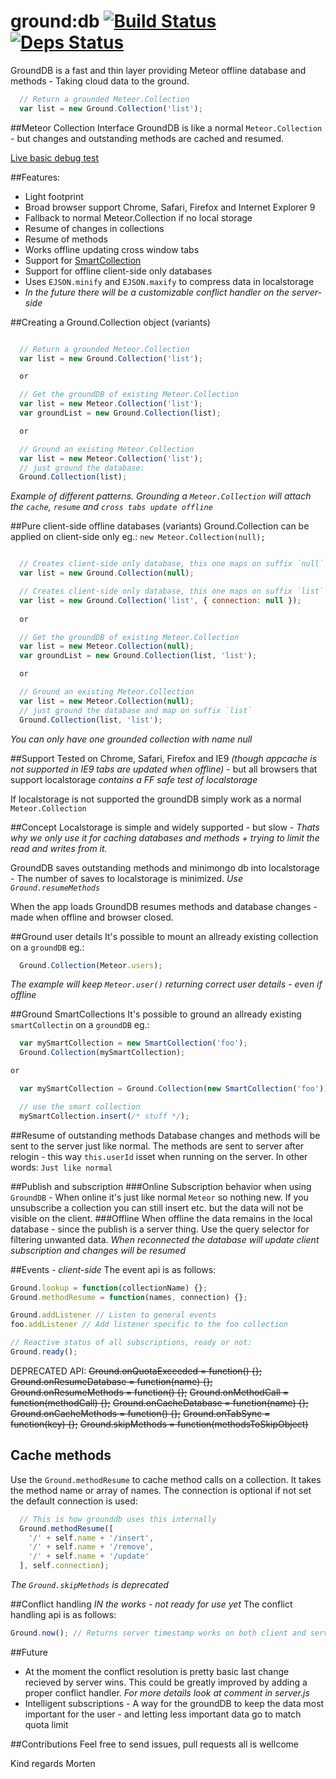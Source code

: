 ground:db [![Build Status](https://travis-ci.org/GroundMeteor/db.png?branch=Meteor-0-9-1)](https://travis-ci.org/GroundMeteor/db) [![Deps Status](http://checkdeps.meteor.com/badge/GroundMeteor/db/Meteor-0-9-1)](http://checkdeps.meteor.com/GroundMeteor/db) 
==========

GroundDB is a fast and thin layer providing Meteor offline database and methods - Taking cloud data to the ground.

```js
  // Return a grounded Meteor.Collection
  var list = new Ground.Collection('list');
```

##Meteor Collection Interface
GroundDB is like a normal `Meteor.Collection` - but changes and outstanding methods are cached and resumed.

[Live basic debug test](http://grounddb.meteor.com/)

##Features:
* Light footprint
* Broad browser support Chrome, Safari, Firefox and Internet Explorer 9
* Fallback to normal Meteor.Collection if no local storage
* Resume of changes in collections
* Resume of methods
* Works offline updating cross window tabs
* Support for [SmartCollection](https://github.com/arunoda/meteor-smart-collections)
* Support for offline client-side only databases
* Uses `EJSON.minify` and `EJSON.maxify` to compress data in localstorage
* *In the future there will be a customizable conflict handler on the server-side*

##Creating a Ground.Collection object (variants)
```js

  // Return a grounded Meteor.Collection
  var list = new Ground.Collection('list');

  or

  // Get the groundDB of existing Meteor.Collection
  var list = new Meteor.Collection('list');
  var groundList = new Ground.Collection(list);

  or

  // Ground an existing Meteor.Collection  
  var list = new Meteor.Collection('list');
  // just ground the database:
  Ground.Collection(list);
```
*Example of different patterns. Grounding a `Meteor.Collection` will attach the `cache`, `resume` and `cross tabs update offline`*

##Pure client-side offline databases (variants)
Ground.Collection can be applied on client-side only eg.: `new Meteor.Collection(null);`
```js

  // Creates client-side only database, this one maps on suffix `null`
  var list = new Ground.Collection(null);

  // Creates client-side only database, this one maps on suffix `list` *(Meteor 0.6.5+)*
  var list = new Ground.Collection('list', { connection: null });
  
  or

  // Get the groundDB of existing Meteor.Collection
  var list = new Meteor.Collection(null);
  var groundList = new Ground.Collection(list, 'list');

  or

  // Ground an existing Meteor.Collection  
  var list = new Meteor.Collection(null);
  // just ground the database and map on suffix `list`
  Ground.Collection(list, 'list');
```
*You can only have one grounded collection with name null*

##Support
Tested on Chrome, Safari, Firefox and IE9 *(though appcache is not supported in IE9 tabs are updated when offline)* - but all browsers that support localstorage *contains a FF safe test of localstorage*

If localstorage is not supported the groundDB simply work as a normal `Meteor.Collection`

##Concept
Localstorage is simple and widely supported - but slow - *Thats why we only use it for caching databases and methods + trying to limit the read and writes from it.*

GroundDB saves outstanding methods and minimongo db into localstorage - The number of saves to localstorage is minimized. *Use `Ground.resumeMethods`*

When the app loads GroundDB resumes methods and database changes - made when offline and browser closed.

##Ground user details
It's possible to mount an allready existing collection on a `groundDB` eg.:
```js
  Ground.Collection(Meteor.users);
```
*The example will keep `Meteor.user()` returning correct user details - even if offline*

##Ground SmartCollections
It's possible to ground an allready existing `smartCollectin` on a `groundDB` eg.:
```js
  var mySmartCollection = new SmartCollection('foo');
  Ground.Collection(mySmartCollection);

or

  var mySmartCollection = Ground.Collection(new SmartCollection('foo'));

  // use the smart collection
  mySmartCollection.insert(/* stuff */);
```

##Resume of outstanding methods
Database changes and methods will be sent to the server just like normal. The methods are sent to server after relogin - this way `this.userId` isset when running on the server. In other words: `Just like normal`

##Publish and subscription
###Online
Subscription behavior when using `GroundDB` - When online it's just like normal `Meteor` so nothing new. If you unsubscribe a collection you can still insert etc. but the data will not be visible on the client.
###Offline
When offline the data remains in the local database - since the publish is a server thing. Use the query selector for filtering unwanted data.
*When reconnected the database will update client subscription and changes will be resumed*

##Events *- client-side*
The event api is as follows:
```js
Ground.lookup = function(collectionName) {};
Ground.methodResume = function(names, connection) {};

Ground.addListener // Listen to general events
foo.addListener // Add listener specific to the foo collection

// Reactive status of all subscriptions, ready or not:
Ground.ready();
```

DEPRECATED API:
~~Ground.onQuotaExceeded = function() {};~~
~~Ground.onResumeDatabase = function(name) {};~~
~~Ground.onResumeMethods = function() {};~~
~~Ground.onMethodCall = function(methodCall) {};~~
~~Ground.onCacheDatabase = function(name) {};~~
~~Ground.onCacheMethods = function() {};~~
~~Ground.onTabSync = function(key) {};~~
~~Ground.skipMethods = function(methodsToSkipObject)~~

## Cache methods
Use the `Ground.methodResume` to cache method calls on a collection. It takes the method name or array of names. The connection is optional if not set the default connection is used:
```js
  // This is how grounddb uses this internally
  Ground.methodResume([
    '/' + self.name + '/insert',
    '/' + self.name + '/remove',
    '/' + self.name + '/update'
  ], self.connection);
```
*The `Ground.skipMethods` is deprecated*

##Conflict handling *IN the works - not ready for use yet*
The conflict handling api is as follows:
```js
Ground.now(); // Returns server timestamp works on both client and server
```

##Future
* At the moment the conflict resolution is pretty basic last change recieved by server wins. This could be greatly improved by adding a proper conflict handler. *For more details look at comment in server.js*
* Intelligent subscriptions - A way for the groundDB to keep the data most important for the user - and letting less important data go to match quota limit

##Contributions
Feel free to send issues, pull requests all is wellcome

Kind regards Morten

